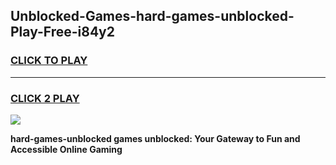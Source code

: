 
## Unblocked-Games-hard-games-unblocked-Play-Free-i84y2
<h3>
<a href="https://premium76.site?title=hard-games-unblocked&ref=22A">CLICK TO PLAY</a></h3>
<hr>

<h3>
<a href="https://premium76.site?title=hard-games-unblocked&ref=22A">CLICK 2 PLAY</a>
  
</h3>

<a href="https://premium76.site?title=hard-games-unblocked&ref=22A"><img src="https://clearcache.store/games.png"></a>


**hard-games-unblocked games unblocked: Your Gateway to Fun and Accessible Online Gaming**
